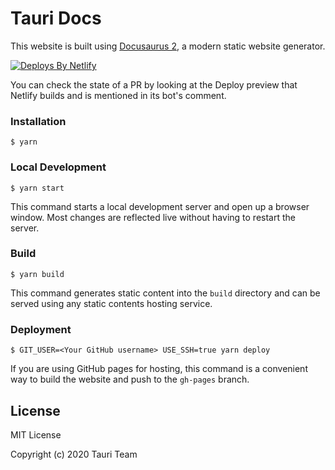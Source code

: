 # Tauri Docs

This website is built using [Docusaurus 2](https://v2.docusaurus.io/), a modern static website generator.

[![Deploys By Netlify](https://www.netlify.com/img/global/badges/netlify-light.svg)](https://www.netlify.com)

You can check the state of a PR by looking at the Deploy preview that Netlify builds and is mentioned in its bot's comment.

### Installation

```
$ yarn
```

### Local Development

```
$ yarn start
```

This command starts a local development server and open up a browser window. Most changes are reflected live without having to restart the server.

### Build

```
$ yarn build
```

This command generates static content into the `build` directory and can be served using any static contents hosting service.

### Deployment

```
$ GIT_USER=<Your GitHub username> USE_SSH=true yarn deploy
```

If you are using GitHub pages for hosting, this command is a convenient way to build the website and push to the `gh-pages` branch.

## License
MIT License

Copyright (c) 2020 Tauri Team
